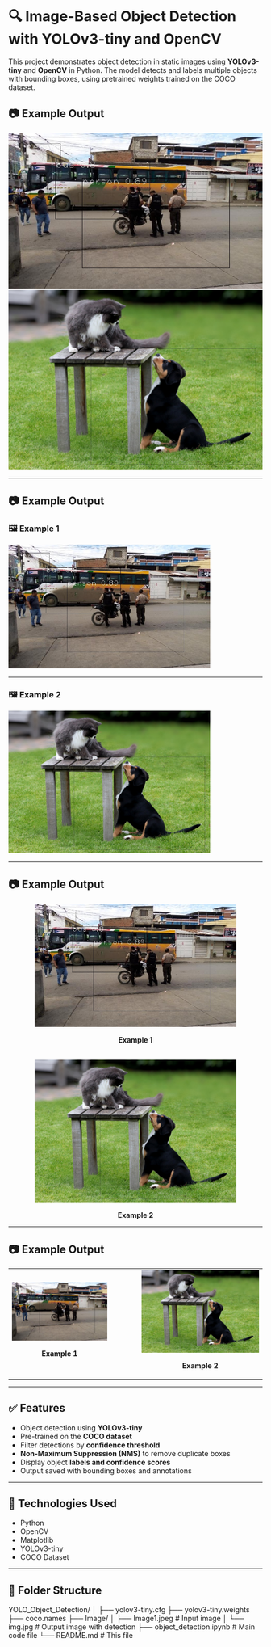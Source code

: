 # 🔍 Image-Based Object Detection with YOLOv3-tiny and OpenCV

This project demonstrates object detection in static images using **YOLOv3-tiny** and **OpenCV** in Python. The model detects and labels multiple objects with bounding boxes, using pretrained weights trained on the COCO dataset.

## 📷 Example Output

![Detected Output](Image/img1.jpg)
![Detected Output](Image/img7.jpg)

------
## 📷 Example Output

### 🖼️ Example 1  
<img src="Image/img1.jpg" width="400" style="margin-right: 20px;"/>

---

### 🖼️ Example 2  
<img src="Image/img7.jpg" width="400"/>

---

## 📷 Example Output

<p float="left">
  <div align="center">
    <img src="Image/img1.jpg" width="400"/>
    <p><strong>Example 1</strong></p>
  </div>
  &nbsp;&nbsp;&nbsp;
  <div align="center">
    <img src="Image/img7.jpg" width="400"/>
    <p><strong>Example 2</strong></p>
  </div>
</p>

-----------------
## 📷 Example Output

<div align="center">
  <table>
    <tr>
      <td align="center">
        <img src="Image/img1.jpg" width="100%">
        <p><strong>Example 1</strong></p>
      </td>
      <td style="width: 40px;"></td> <!-- spacing -->
      <td align="center">
        <img src="Image/img7.jpg" width="100%">
        <p><strong>Example 2</strong></p>
      </td>
    </tr>
  </table>
</div>

-----------------
## ✅ Features

- Object detection using **YOLOv3-tiny**
- Pre-trained on the **COCO dataset**
- Filter detections by **confidence threshold**
- **Non-Maximum Suppression (NMS)** to remove duplicate boxes
- Display object **labels and confidence scores**
- Output saved with bounding boxes and annotations

---

## 🧰 Technologies Used

- Python
- OpenCV
- Matplotlib
- YOLOv3-tiny
- COCO Dataset

---

## 📁 Folder Structure

YOLO_Object_Detection/
│
├── yolov3-tiny.cfg
├── yolov3-tiny.weights
├── coco.names
├── Image/
│ ├── Image1.jpeg # Input image
│ └── img.jpg # Output image with detection
├── object_detection.ipynb # Main code file
└── README.md # This file
